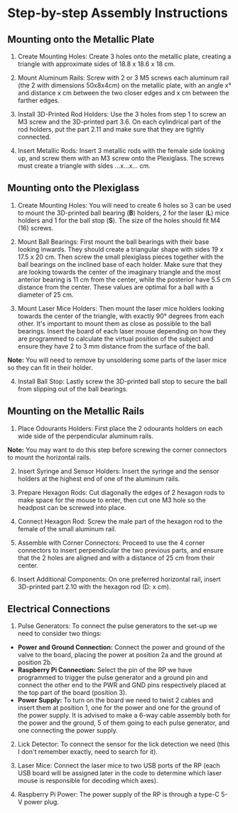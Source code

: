 # Step-by-step Assembly Instructions

## Mounting onto the Metallic Plate

1. Create Mounting Holes: Create 3 holes onto the metallic plate, creating a triangle with approximate sides of 18.8 x 18.6 x 18 cm.

2. Mount Aluminum Rails: Screw with 2 or 3 M5 screws each aluminum rail (the 2 with dimensions 50x8x4cm) on the metallic plate, with an angle x° and distance x cm between the two closer edges and x cm between the farther edges.

3. Install 3D-Printed Rod Holders: Use the 3 holes from step 1 to screw an M3 screw and the 3D-printed part 3.6. On each cylindrical part of the rod holders, put the part 2.11 and make sure that they are tightly connected.

4. Insert Metallic Rods: Insert 3 metallic rods with the female side looking up, and screw them with an M3 screw onto the Plexiglass. The screws must create a triangle with sides ...x...x... cm.

## Mounting onto the Plexiglass

1. Create Mounting Holes: You will need to create 6 holes so 3 can be used to mount the 3D-printed ball bearing (**B**) holders, 2 for the laser (**L**) mice holders and 1 for the ball stop (**S**). The size of the holes should fit M4 (16) screws.

2. Mount Ball Bearings: First mount the ball bearings with their base looking inwards. They should create a triangular shape with sides 19 x 17.5 x 20 cm. Then screw the small plexiglass pieces together with the ball bearings on the inclined base of each holder. Make sure that they are looking towards the center of the imaginary triangle and the most anterior bearing is 11 cm from the center, while the posterior have 5.5 cm distance from the center. These values are optimal for a ball with a diameter of 25 cm.

3. Mount Laser Mice Holders: Then mount the laser mice holders looking towards the center of the triangle, with exactly 90° degrees from each other. It's important to mount them as close as possible to the ball bearings. Insert the board of each laser mouse depending on how they are programmed to calculate the virtual position of the subject and ensure they have 2 to 3 mm distance from the surface of the ball. 

**Note:** You will need to remove by unsoldering some parts of the laser mice so they can fit in their holder.

4. Install Ball Stop: Lastly screw the 3D-printed ball stop to secure the ball from slipping out of the ball bearings.

## Mounting on the Metallic Rails

1. Place Odourants Holders: First place the 2 odourants holders on each wide side of the perpendicular aluminum rails. 

**Note:** You may want to do this step before screwing the corner connectors to mount the horizontal rails.

2. Insert Syringe and Sensor Holders: Insert the syringe and the sensor holders at the highest end of one of the aluminum rails.

3. Prepare Hexagon Rods: Cut diagonally the edges of 2 hexagon rods to make space for the mouse to enter, then cut one M3 hole so the headpost can be screwed into place.

4. Connect Hexagon Rod: Screw the male part of the hexagon rod to the female of the small aluminum rail.

5. Assemble with Corner Connectors: Proceed to use the 4 corner connectors to insert perpendicular the two previous parts, and ensure that the 2 holes are aligned and with a distance of 25 cm from their center.

6. Insert Additional Components: On one preferred horizontal rail, insert 3D-printed part 2.10 with the hexagon rod (D: x cm).

## Electrical Connections

1. Pulse Generators: To connect the pulse generators to the set-up we need to consider two things:
- **Power and Ground Connection:** Connect the power and ground of the valve to the board, placing the power at position 2a and the ground at position 2b.
- **Raspberry Pi Connection:** Select the pin of the RP we have programmed to trigger the pulse generator and a ground pin and connect the other end to the PWR and GND pins respectively placed at the top part of the board (position 3).
- **Power Supply:** To turn on the board we need to twist 2 cables and insert them at position 1, one for the power and one for the ground of the power supply. It is advised to make a 6-way cable assembly both for the power and the ground, 5 of them going to each pulse generator, and one connecting the power supply.

2. Lick Detector: To connect the sensor for the lick detection we need (this I don't remember exactly, need to search for it).

3. Laser Mice: Connect the laser mice to two USB ports of the RP (each USB board will be assigned later in the code to determine which laser mouse is responsible for decoding which axes).

4. Raspberry Pi Power: The power supply of the RP is through a type-C 5-V power plug.
